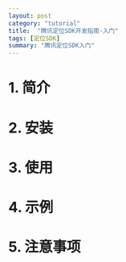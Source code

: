 ```yaml
---
layout: post
category: "tutorial"
title:  "腾讯定位SDK开发指南-入门"
tags: [定位SDK]
summary: "腾讯定位SDK入门"
---
```

# 1. 简介

# 2. 安装

# 3. 使用

# 4. 示例

# 5. 注意事项
